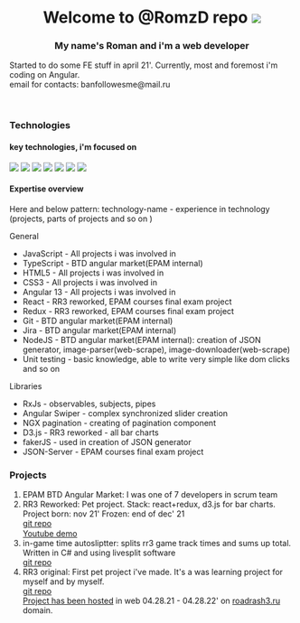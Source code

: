<h1 align='center'> Welcome to @RomzD repo 
  <img src=https://readme-typing-svg.herokuapp.com?color=%23000000&size=16&center=true&vCenter=true&height=10&width=80&duration=4000&lines=.+.+.+.>
</h1>
<h3 align=center> My name's Roman and i'm a web developer </h3>
<p>Started to do some FE stuff in april 21'. Currently, most and foremost i'm coding on Angular.</br>
 email for contacts: banfollowesme@mail.ru
</p>
</br>
<h3>Technologies </h3>
<h4>key technologies, i'm focused on</h4>
<p> 
<img src="https://img.shields.io/badge/javascript-%23323330.svg?style=for-the-badge&logo=javascript&logoColor=%23F7DF1E" />
<img src="https://img.shields.io/badge/typescript-%23007ACC.svg?style=for-the-badge&logo=typescript&logoColor=white" />
<img src="https://img.shields.io/badge/html5-%23E34F26.svg?style=for-the-badge&logo=html5&logoColor=white">
<img src="https://img.shields.io/badge/css3-%231572B6.svg?style=for-the-badge&logo=css3&logoColor=white">
<img src="https://img.shields.io/badge/angular-%23DD0031.svg?style=for-the-badge&logo=angular&logoColor=white">
<img src="https://img.shields.io/badge/git-%23F05033.svg?style=for-the-badge&logo=git&logoColor=white" />
<img src="https://img.shields.io/badge/jira-%230A0FFF.svg?style=for-the-badge&logo=jira&logoColor=white">

</p>
<h4>Expertise overview </h4>
<p>Here and below pattern: technology-name  - experience in technology (projects, parts of projects and so on )
<p/>
<p>General</p>
<ul>
  <li>JavaScript - All projects i was involved in</li>
  <li>TypeScript - BTD angular market(EPAM internal)</li>
  <li>HTML5 - All projects i was involved in</li>
  <li>CSS3 - All projects i was involved in</li>
  <li>Angular 13 - All projects i was involved in </li>
  <li>React - RR3 reworked, EPAM courses final exam project </li>
  <li>Redux - RR3 reworked, EPAM courses final exam project </li>
  <li>Git  - BTD angular market(EPAM internal) </li>
  <li>Jira - BTD angular market(EPAM internal) </li>
  <li>NodeJS - BTD angular market(EPAM internal): creation of JSON generator, image-parser(web-scrape), image-downloader(web-scrape) </li>
  <li>Unit testing - basic knowledge, able to write very simple like dom clicks and so on</li>
</ul>
<p>Libraries</p>
<ul>
  <li>RxJs - observables, subjects, pipes</li>
  <li>Angular Swiper - complex synchronized slider creation </li>
  <li>NGX pagination - creating of pagination component</li>
  <li>D3.js - RR3 reworked - all bar charts</li>
  <li>fakerJS - used in creation of JSON generator</li>
  <li>JSON-Server - EPAM courses final exam project </li>
</ul>
<h3>Projects</h3>
<ol> 
  <li>EPAM BTD Angular Market: I was one of 7 developers in scrum team</li>
  <li>RR3 Reworked: Pet project. Stack: react+redux, d3.js for bar charts. </br>
      Project born: nov 21' Frozen: end of dec' 21 </br>
     <a href="https://github.com/RomzD/RR3-reworked-frozen-upload">git repo</a> </br>
     <a href="https://www.youtube.com/watch?v=j0mpNNK02V0">Youtube demo</a> <img height="15" width="15" src="https://cdn-icons-png.flaticon.com/512/711/711245.png">
  </li>
  <li>in-game time autosliptter: splits rr3 game track times and sums up total. Written in C# and using livesplit software </br><a href="https://github.com/RomzD/road-rash-3-autosplitter">git repo</a> </li>
  <li>RR3 original: First pet project i've made. It's a was learning project for myself and by myself.</br> 
    <a href="https://github.com/RomzD/RR3-original">git repo</a></br>
    <a href="https://www.nic.ru/whois/?searchWord=roadrash3.ru">Project has been hosted</a> in web 04.28.21 - 04.28.22' on <a href="https://www.roadrash3.ru">roadrash3.ru</a> domain. </li>
</ol>
 

